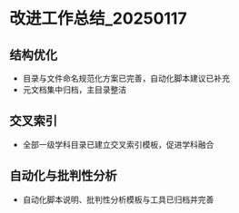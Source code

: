 # 改进工作总结_20250117

## 结构优化

- 目录与文件命名规范化方案已完善，自动化脚本建议已补充
- 元文档集中归档，主目录整洁

## 交叉索引

- 全部一级学科目录已建立交叉索引模板，促进学科融合

## 自动化与批判性分析

- 自动化脚本说明、批判性分析模板与工具已归档并完善
